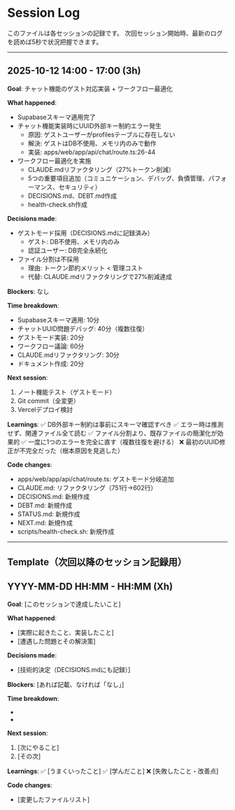 # Session Log

このファイルは各セッションの記録です。
次回セッション開始時、最新のログを読めば5秒で状況把握できます。

---

## 2025-10-12 14:00 - 17:00 (3h)

**Goal**: チャット機能のゲスト対応実装 + ワークフロー最適化

**What happened**:
- Supabaseスキーマ適用完了
- チャット機能実装時にUUID外部キー制約エラー発生
  - 原因: ゲストユーザーがprofilesテーブルに存在しない
  - 解決: ゲストはDB不使用、メモリ内のみで動作
  - 実装: apps/web/app/api/chat/route.ts:26-44
- ワークフロー最適化を実施
  - CLAUDE.mdリファクタリング（27%トークン削減）
  - 5つの重要項目追加（コミュニケーション、デバッグ、負債管理、パフォーマンス、セキュリティ）
  - DECISIONS.md、DEBT.md作成
  - health-check.sh作成

**Decisions made**:
- ゲストモード採用（DECISIONS.mdに記録済み）
  - ゲスト: DB不使用、メモリ内のみ
  - 認証ユーザー: DB完全永続化
- ファイル分割は不採用
  - 理由: トークン節約メリット < 管理コスト
  - 代替: CLAUDE.mdリファクタリングで27%削減達成

**Blockers**: なし

**Time breakdown**:
- Supabaseスキーマ適用: 10分
- チャットUUID問題デバッグ: 40分（複数往復）
- ゲストモード実装: 20分
- ワークフロー議論: 60分
- CLAUDE.mdリファクタリング: 30分
- ドキュメント作成: 20分

**Next session**:
1. ノート機能テスト（ゲストモード）
2. Git commit（全変更）
3. Vercelデプロイ検討

**Learnings**:
✅ DB外部キー制約は事前にスキーマ確認すべき
✅ エラー時は推測せず、関連ファイル全て読む
✅ ファイル分割より、既存ファイルの簡潔化が効果的
✅ 一度に1つのエラーを完全に直す（複数往復を避ける）
❌ 最初のUUID修正が不完全だった（根本原因を見逃した）

**Code changes**:
- apps/web/app/api/chat/route.ts: ゲストモード分岐追加
- CLAUDE.md: リファクタリング（751行→602行）
- DECISIONS.md: 新規作成
- DEBT.md: 新規作成
- STATUS.md: 新規作成
- NEXT.md: 新規作成
- scripts/health-check.sh: 新規作成

---

## Template（次回以降のセッション記録用）

## YYYY-MM-DD HH:MM - HH:MM (Xh)

**Goal**: [このセッションで達成したいこと]

**What happened**:
- [実際に起きたこと、実装したこと]
- [遭遇した問題とその解決策]

**Decisions made**:
- [技術的決定（DECISIONS.mdにも記録）]

**Blockers**: [あれば記載、なければ「なし」]

**Time breakdown**:
- [タスクA]: X分
- [タスクB]: X分

**Next session**:
1. [次にやること]
2. [その次]

**Learnings**:
✅ [うまくいったこと]
✅ [学んだこと]
❌ [失敗したこと・改善点]

**Code changes**:
- [変更したファイルリスト]
